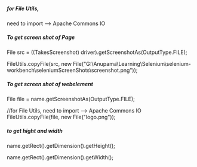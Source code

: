 ##### for File Utils, 
need to import --> Apache Commons IO 

##### To get screen shot of Page

File src = ((TakesScreenshot) driver).getScreenshotAs(OutputType.FILE);

FileUtils.copyFile(src, new File("G:\\Anupama\\Learning\\Selenium\\selenium-workbench\\seleniumScreenShots\\screenshot.png"));


##### To get screen shot of webelement

File file = name.getScreenshotAs(OutputType.FILE);
		
//for File Utils, need to import --> Apache Commons IO 
FileUtils.copyFile(file, new File("logo.png"));

#####  to get hight and width
name.getRect().getDimension().getHeight();

name.getRect().getDimension().getWidth();

		